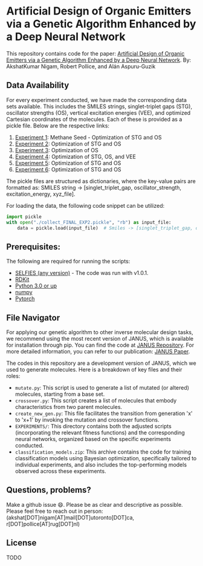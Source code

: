 # Artificial Design of Organic Emitters via a Genetic Algorithm Enhanced by a Deep Neural Network
This repository contains code for the paper: [Artificial Design of Organic Emitters via a Genetic Algorithm Enhanced by a Deep Neural Network](TODO). 
By: AkshatKumar Nigam, Robert Pollice, and Alán Aspuru-Guzik

## Data Availability

For every experiment conducted, we have made the corresponding data sets available. This includes the SMILES strings, singlet-triplet gaps (STG), oscillator strengths (OS), vertical excitation energies (VEE), and optimized Cartesian coordinates of the molecules. Each of these is provided as a pickle file. Below are the respective links:

1. [Experiment 1](https://drive.google.com/file/d/1XW8vF_RYZMJpgqjWy4UaiugR9ZN1GogG/view?usp=sharing): Methane Seed - Optimization of STG and OS
2. [Experiment 2](https://drive.google.com/file/d/1Bn1YZhMJsMCJkyN-rEpF3DUpFqySlejU/view?usp=sharing): Optimization of STG and OS
3. [Experiment 3](https://drive.google.com/file/d/10-GhyN5qAp1tomuiaD_WB3eqXjWHOJDY/view?usp=sharing): Optimization of OS
4. [Experiment 4](https://drive.google.com/file/d/1BBXp1jSyg4f5Ljm0-eIbfyl03NU_dlIe/view?usp=sharing): Optimization of STG, OS, and VEE
5. [Experiment 5](https://drive.google.com/file/d/19MeNvzUIGAPFxg9qz8Gsgox3ggMStx0M/view?usp=sharing): Optimization of STG and OS
6. [Experiment 6](https://drive.google.com/file/d/1CM05aY-SCCpth3pu9M5j_cZw_mtMBKfZ/view?usp=sharing): Optimization of STG and OS

The pickle files are structured as dictionaries, where the key-value pairs are formatted as: SMILES string -> [singlet_triplet_gap, oscillator_strength, excitation_energy, xyz_file].

For loading the data, the following code snippet can be utilized:

```python
import pickle
with open("./collect_FINAL_EXP2.pickle", "rb") as input_file:
    data = pickle.load(input_file)  # Smiles -> [singlet_triplet_gap, oscillator_strength, excitation_energy, xyz_file]
```

## Prerequisites: 

The following are required for running the scripts: 
- [SELFIES (any version)](https://github.com/aspuru-guzik-group/selfies) - 
  The code was run with v1.0.1.
- [RDKit](https://www.rdkit.org/docs/Install.html)
- [Python 3.0 or up](https://www.python.org/download/releases/3.0/)
- [numpy](https://pypi.org/project/numpy/)
- [Pytorch](https://pytorch.org/)

## File Navigator

For applying our genetic algorithm to other inverse molecular design tasks, we recommend using the most recent version of JANUS, which is available for installation through pip. You can find the code at [JANUS Repository](https://github.com/aspuru-guzik-group/JANUS). For more detailed information, you can refer to our publication: [JANUS Paper](https://pubs.rsc.org/en/content/articlelanding/2022/dd/d2dd00003b#!).

The codes in this repository are a development version of JANUS, which we used to generate molecules. Here is a breakdown of key files and their roles:

- `mutate.py`: This script is used to generate a list of mutated (or altered) molecules, starting from a base set.
- `crossover.py`: This script creates a list of molecules that embody characteristics from two parent molecules.
- `create_new_gen.py`: This file facilitates the transition from generation 'x' to 'x+1' by invoking the mutation and crossover functions.
- `EXPERIMENTS/`: This directory contains both the adjusted scripts (incorporating the relevant fitness functions) and the corresponding neural networks, organized based on the specific experiments conducted.
- `classification_models.zip`: This archive contains the code for training classification models using Bayesian optimization, specifically tailored to individual experiments, and also includes the top-performing models observed across these experiments.



## Questions, problems?
Make a github issue 😄. Please be as clear and descriptive as possible. Please feel free to reach
out in person: (akshat[DOT]nigam[AT]mail[DOT]utoronto[DOT]ca,  r[DOT]pollice[AT]rug[DOT]nl)


## License

TODO
